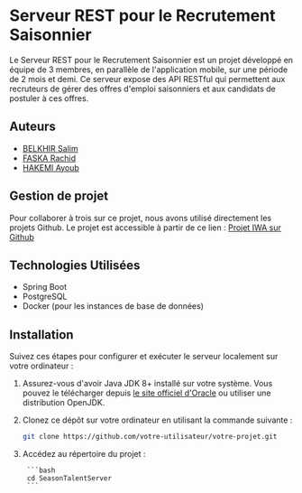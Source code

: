 # Serveur REST pour le Recrutement Saisonnier

Le Serveur REST pour le Recrutement Saisonnier est un projet développé en équipe de 3 membres, en parallèle de l'application mobile, sur une période de 2 mois et demi. Ce serveur expose des API RESTful qui permettent aux recruteurs de gérer des offres d'emploi saisonniers et aux candidats de postuler à ces offres.

## Auteurs
- [BELKHIR Salim][Salim_github]
- [FASKA Rachid][Rachid_github]
- [HAKEMI Ayoub][Ayoub_github]

[Salim_github]: https://github.com/Salim-belkhir
[Rachid_github]: https://github.com/playerRC
[Ayoub_github]: https://github.com/ayoubbibo

## Gestion de projet

Pour collaborer à trois sur ce projet, nous avons utilisé directement les projets Github.
Le projet est accessible à partir de ce lien : [Projet IWA sur Github][Project]

[Project]: https://github.com/users/Salim-belkhir/projects/1/views/2

## Technologies Utilisées
- Spring Boot
- PostgreSQL
- Docker (pour les instances de base de données)

## Installation
Suivez ces étapes pour configurer et exécuter le serveur localement sur votre ordinateur :

1. Assurez-vous d'avoir Java JDK 8+ installé sur votre système. Vous pouvez le télécharger depuis [le site officiel d'Oracle](https://www.oracle.com/java/technologies/javase-downloads.html) ou utiliser une distribution OpenJDK.

2. Clonez ce dépôt sur votre ordinateur en utilisant la commande suivante :

    ```bash
    git clone https://github.com/votre-utilisateur/votre-projet.git
    ```

3. Accédez au répertoire du projet :
    
        ```bash
        cd SeasonTalentServer
        ```
   